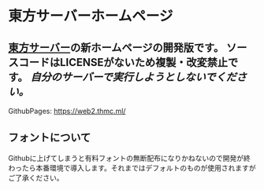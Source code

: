 # 東方サーバーホームページ
[東方サーバー](https://thmc.ml/)の新ホームページの開発版です。
ソースコードはLICENSEがないため複製・改変禁止です。
***自分のサーバーで実行しようとしないでください。***
---
GithubPages: https://web2.thmc.ml/

## フォントについて
Githubに上げてしまうと有料フォントの無断配布になりかねないので開発が終わったら本番環境で導入します。それまではデフォルトのものが使用されますがご了承ください。